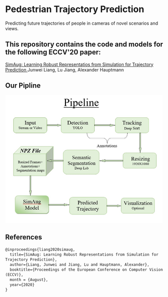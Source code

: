 
# Pedestrian Trajectory Prediction
Predicting future trajectories of people in cameras of novel scenarios and views.

## This repository contains the code and models for the following ECCV'20 paper:

[ SimAug: Learning Robust Representatios from Simulation for Trajectory Prediction ](https://arxiv.org/abs/2004.02022)
Junwei Liang, Lu Jiang, Alexander Hauptmann

## Our Pipline
<img src="Images/project_pipline.jpeg" width=500>

## References
```
@inproceedings{liang2020simaug,
  title={SimAug: Learning Robust Representations from Simulation for Trajectory Prediction},
  author={Liang, Junwei and Jiang, Lu and Hauptmann, Alexander},
  booktitle={Proceedings of the European Conference on Computer Vision (ECCV)},
  month = {August},
  year={2020}
}
```
